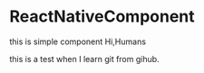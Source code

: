 # ReactNativeComponent
this is simple component
Hi,Humans
 
this is a test when I learn git from gihub.
